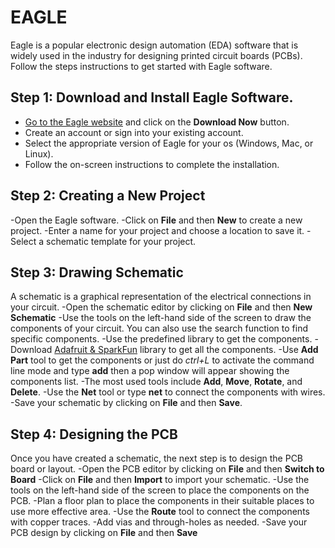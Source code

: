 # EAGLE
Eagle is a popular electronic design automation (EDA) software that is widely used in the industry for designing printed circuit boards (PCBs). Follow the steps instructions to get started with Eagle software.
## Step 1: Download and Install Eagle Software.
- [Go to the Eagle website](https://www.autodesk.com/products/eagle/free-download) and click on the **Download Now** button.
- Create an account or sign into your existing account.
- Select the appropriate version of Eagle for your os (Windows, Mac, or Linux).
- Follow the on-screen instructions to complete the installation.
## Step 2: Creating a New Project
-Open the Eagle software.
-Click on **File** and then **New** to create a new project.
-Enter a name for your project and choose a location to save it.
-Select a schematic template for your project.
## Step 3: Drawing Schematic
A schematic is a graphical representation of the electrical connections in your circuit.
-Open the schematic editor by clicking on **File** and then **New Schematic**
-Use the tools on the left-hand side of the screen to draw the components of your circuit. You can also use the search function to find specific components.
-Use the predefined library to get the components.
-Download [Adafruit & SparkFun](https://www.autodesk.com/products/fusion-360/blog/library-basics-install-use-sparkfun-adafruit-libraries-autodesk-eagle) library to get all the components.
-Use **Add Part** tool to get the components or just do *ctrl+L* to activate the command line mode and type **add** then a pop window will appear showing the components list.
-The most used tools include **Add**, **Move**, **Rotate**, and **Delete**.
-Use the **Net** tool or type **net** to connect the components with wires.
-Save your schematic by clicking on **File** and then **Save**.
## Step 4: Designing the PCB
Once you have created a schematic, the next step is to design the PCB board or layout.
-Open the PCB editor by clicking on **File** and then **Switch to Board**
-Click on **File** and then **Import** to import your schematic.
-Use the tools on the left-hand side of the screen to place the components on the PCB.
-Plan a floor plan to place the components in their suitable places to use more effective area.
-Use the **Route** tool to connect the components with copper traces.
-Add vias and through-holes as needed.
-Save your PCB design by clicking on **File** and then **Save**

